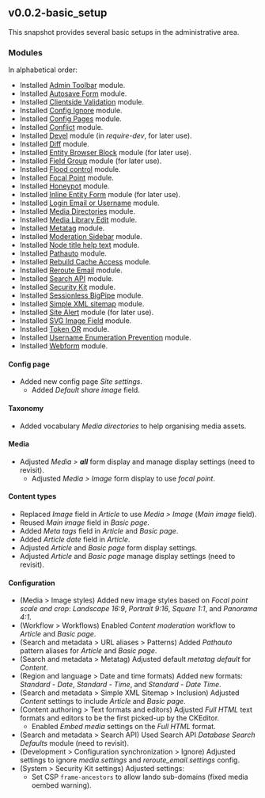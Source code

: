 ## v0.0.2-basic_setup

This snapshot provides several basic setups in the administrative area.

### Modules

In alphabetical order:

- Installed [Admin Toolbar](https://www.drupal.org/project/admin_toolbar) module.
- Installed [Autosave Form](https://www.drupal.org/project/autosave_form) module.
- Installed [Clientside Validation](https://www.drupal.org/project/clientside_validation) module.
- Installed [Config Ignore](https://www.drupal.org/project/config_ignore) module.
- Installed [Config Pages](https://www.drupal.org/project/config_pages) module.
- Installed [Conflict](https://www.drupal.org/project/conflict) module.
- Installed [Devel](https://www.drupal.org/project/devel) module (in *require-dev*, for later use).
- Installed [Diff](https://www.drupal.org/project/diff) module.
- Installed [Entity Browser Block](https://www.drupal.org/project/entity_browser_block) module (for later use).
- Installed [Field Group](https://www.drupal.org/project/field_group) module (for later use).
- Installed [Flood control](https://www.drupal.org/project/flood_control) module.
- Installed [Focal Point](https://www.drupal.org/project/focal_point) module.
- Installed [Honeypot](https://www.drupal.org/project/honeypot) module.
- Installed [Inline Entity Form](https://www.drupal.org/project/inline_entity_form) module (for later use).
- Installed [Login Email or Username](https://www.drupal.org/project/login_emailusername) module.
- Installed [Media Directories](https://www.drupal.org/project/media_directories) module.
- Installed [Media Library Edit](https://www.drupal.org/project/media_library_edit) module.
- Installed [Metatag](https://www.drupal.org/project/metatag) module.
- Installed [Moderation Sidebar](https://www.drupal.org/project/moderation_sidebar) module.
- Installed [Node title help text](https://www.drupal.org/project/node_title_help_text) module.
- Installed [Pathauto](https://www.drupal.org/project/pathauto) module.
- Installed [Rebuild Cache Access](https://www.drupal.org/project/rebuild_cache_access) module.
- Installed [Reroute Email](https://www.drupal.org/project/reroute_email) module.
- Installed [Search API](https://www.drupal.org/project/search_api) module.
- Installed [Security Kit](https://www.drupal.org/project/seckit) module.
- Installed [Sessionless BigPipe](https://www.drupal.org/project/big_pipe_sessionless) module.
- Installed [Simple XML sitemap](https://www.drupal.org/project/simple_sitemap) module.
- Installed [Site Alert](https://www.drupal.org/project/site_alert) module (for later use).
- Installed [SVG Image Field](https://www.drupal.org/project/svg_image_field) module.
- Installed [Token OR](https://www.drupal.org/project/token_or) module.
- Installed [Username Enumeration Prevention](https://www.drupal.org/project/username_enumeration_prevention) module.
- Installed [Webform](https://www.drupal.org/project/webform) module.

#### Config page

- Added new config page *Site settings*.
  - Added *Default share image* field.

#### Taxonomy

- Added vocabulary *Media directories* to help organising media assets.

#### Media
- Adjusted *Media > __all__* form display and manage display settings (need to revisit).
  - Adjusted *Media > Image* form display to use *focal point*.

#### Content types
- Replaced *Image* field in *Article* to use *Media > Image* (*Main image* field).
- Reused *Main image* field in *Basic page*.
- Added *Meta tags* field in *Article* and *Basic page*.
- Added *Article date* field in *Article*.
- Adjusted *Article* and *Basic page* form display settings.
- Adjusted *Article* and *Basic page* manage display settings (need to revisit).

#### Configuration
- (Media > Image styles) Added new image styles based on *Focal point scale and crop*: *Landscape 16:9*, *Portrait 9:16*, *Square 1:1*, and *Panorama 4:1*.
- (Workflow > Workflows) Enabled *Content moderation* workflow to *Article* and *Basic page*.
- (Search and metadata > URL aliases > Patterns) Added *Pathauto* pattern aliases for *Article* and *Basic page*.
- (Search and metadata > Metatag) Adjusted default *metatag default* for *Content*.
- (Region and language > Date and time formats) Added new formats: *Standard - Date*, *Standard - Time*, and *Standard - Date Time*.
- (Search and metadata > Simple XML Sitemap > Inclusion) Adjusted *Content* settings to include *Article* and *Basic page*.
- (Content authoring > Text formats and editors) Adjusted *Full HTML* text formats and editors to be the first picked-up by the CKEditor.
  - Enabled *Embed media* settings on the *Full HTML* format.
- (Search and metadata > Search API) Used Search API *Database Search Defaults* module (need to revisit).
- (Development > Configuration synchronization > Ignore) Adjusted settings to ignore *media.settings* and *reroute_email.settings* config.
- (System > Security Kit settings) Adjusted settings:
  - Set CSP `frame-ancestors` to allow lando sub-domains (fixed media oembed warning).
